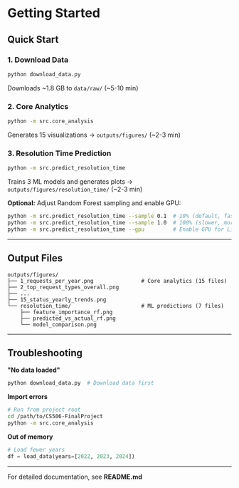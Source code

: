 # Getting Started

## Quick Start

### 1. Download Data
```bash
python download_data.py
```
Downloads ~1.8 GB to `data/raw/` (~5-10 min)

### 2. Core Analytics
```bash
python -m src.core_analysis
```
Generates 15 visualizations → `outputs/figures/` (~2-3 min)

### 3. Resolution Time Prediction
```bash
python -m src.predict_resolution_time
```
Trains 3 ML models and generates plots → `outputs/figures/resolution_time/` (~2-3 min)

**Optional:** Adjust Random Forest sampling and enable GPU:
```bash
python -m src.predict_resolution_time --sample 0.1  # 10% (default, fast)
python -m src.predict_resolution_time --sample 1.0  # 100% (slower, more accurate)
python -m src.predict_resolution_time --gpu         # Enable GPU for LightGBM
```


---

## Output Files

```
outputs/figures/
├── 1_requests_per_year.png               # Core analytics (15 files)
├── 2_top_request_types_overall.png
├── ...
├── 15_status_yearly_trends.png
└── resolution_time/                      # ML predictions (7 files)
    ├── feature_importance_rf.png
    ├── predicted_vs_actual_rf.png
    └── model_comparison.png
```

---

## Troubleshooting

**"No data loaded"**
```bash
python download_data.py  # Download data first
```

**Import errors**
```bash
# Run from project root
cd /path/to/CS506-FinalProject
python -m src.core_analysis
```

**Out of memory**
```python
# Load fewer years
df = load_data(years=[2022, 2023, 2024])
```

---

For detailed documentation, see **README.md**
